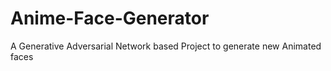 # Anime-Face-Generator
A Generative Adversarial Network based Project to generate new Animated faces
